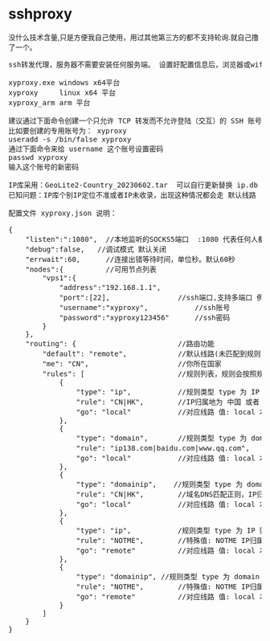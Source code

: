 # sshproxy

没什么技术含量,只是方便我自己使用，用过其他第三方的都不支持轮询.就自己撸了一个。

<pre>
ssh转发代理，服务器不需要安装任何服务端。 设置好配置信息后，浏览器或wifi设置中可以设置SOCKS5代理 

xyproxy.exe	windows x64平台
xyproxy		linux x64 平台
xyproxy_arm	arm 平台

建议通过下面命令创建一个只允许 TCP 转发而不允许登陆（交互）的 SSH 账号。
比如要创建的专用账号为： xyproxy
useradd -s /bin/false xyproxy
通过下面命令来给 username 这个账号设置密码
passwd xyproxy
输入这个账号的新密码

IP库采用：GeoLite2-Country_20230602.tar  可以自行更新替换 ip.db
已知问题：IP库个别IP定位不准或者IP未收录，出现这种情况都会走 默认线路

配置文件 xyproxy.json 说明：

{
    "listen":":1080",  //本地监听的SOCKS5端口  :1080 代表任何人都可以连，127.0.0.1:1080 代表只有你本机可连
    "debug":false,   //调试模式 默认关闭
    "errwait":60,      //连接出错等待时间，单位秒。默认60秒
    "nodes":{          //可用节点列表
        "vps1":{
            "address":"192.168.1.1",                             	 //vps地址
            "port":[22],     			//ssh端口,支持多端口 例子 [22,23,24]
            "username":"xyproxy",			//ssh账号
            "password":"xyproxy123456"		//ssh密码
        }
    },
    "routing": {						//路由功能
		"default": "remote",   			//默认线路(未匹配到规则,或者IP归属地查询失败则走此线路),值: local 本地网络 , remote 远程网络
		"me": "CN",						//你所在国家
		"rules": [						//规则列表，规则会按照规则顺序作为优先级执行匹配。
			{
				"type": "ip",			//规则类型 type 为 IP 则请求类型为IP地址的 会走此规则
				"rule": "CN|HK",        //IP归属地为 中国 或者 香港的 走此线路, 特殊值: NOTME IP归属地不是 你所在国家  则走此线路
				"go": "local"           //对应线路 值: local 本地网络   remote 远程网络
			},
			{
				"type": "domain",		//规则类型 type 为 domain 则请求类型为域名的 会走此规则
				"rule": "ip138.com|baidu.com|www.qq.com",	//域名匹配正则，ip138.com 或 baidu.com 的所有子域名 或 www.qq.com 域名走此线路
				"go": "local"			//对应线路 值: local 本地网络   remote 远程网络
			},
			{
				"type": "domainip",    //规则类型 type 为 domainip 则请求类型为域名的 会走此规则
				"rule": "CN|HK",		//域名DNS匹配正则，IP归属地为 中国 或者 香港的 走此线路
				"go": "local"			//对应线路 值: local 本地网络   remote 远程网络
			},
			{
				"type": "ip",			/规则类型 type 为 IP 则请求类型为IP地址的 会走此规则
				"rule": "NOTME",		//特殊值: NOTME IP归属地不是 你所在国家  则走此线路
				"go": "remote"			//对应线路 值: local 本地网络   remote 远程网络
			},
			{
				"type": "domainip",	//规则类型 type 为 domain 则请求类型为域名的 会走此规则
				"rule": "NOTME",		//特殊值: NOTME IP归属地不是 你所在国家  则走此线路
				"go": "remote"			//对应线路 值: local 本地网络   remote 远程网络
			}
		]
	}
}

</pre>
